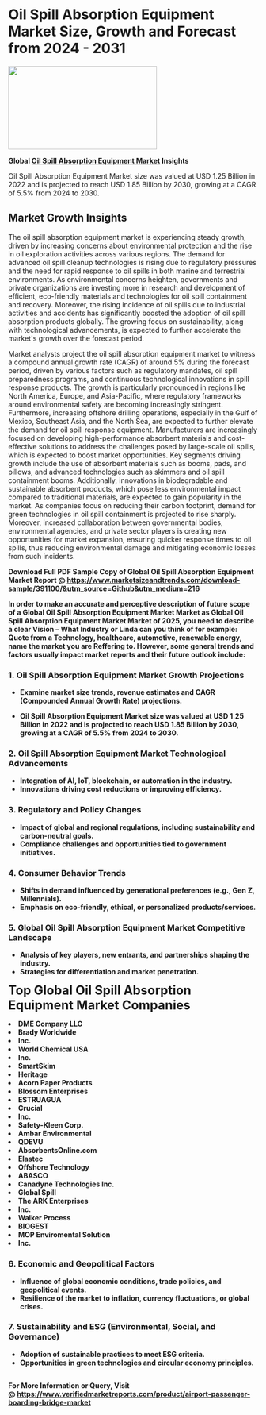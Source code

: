 <H1>Oil Spill Absorption Equipment Market Size, Growth and Forecast from 2024 - 2031</H1><img class="aligncenter size-medium wp-image-584254" src="https://thirdeyenews.in/wp-content/uploads/2024/09/Global-Market-Research-300x168.jpeg" alt="" width="300" height="168" /><p><strong>Global&nbsp;<a href="https://www.marketsizeandtrends.com/download-sample/391100/&amp;utm_source=Github&utm_medium=216">Oil Spill Absorption Equipment Market</a> Insights</strong></p><p>Oil Spill Absorption Equipment Market size was valued at USD 1.25 Billion in 2022 and is projected to reach USD 1.85 Billion by 2030, growing at a CAGR of 5.5% from 2024 to 2030.</p><p><h2>Market Growth Insights</h2> <p>The oil spill absorption equipment market is experiencing steady growth, driven by increasing concerns about environmental protection and the rise in oil exploration activities across various regions. The demand for advanced oil spill cleanup technologies is rising due to regulatory pressures and the need for rapid response to oil spills in both marine and terrestrial environments. As environmental concerns heighten, governments and private organizations are investing more in research and development of efficient, eco-friendly materials and technologies for oil spill containment and recovery. Moreover, the rising incidence of oil spills due to industrial activities and accidents has significantly boosted the adoption of oil spill absorption products globally. The growing focus on sustainability, along with technological advancements, is expected to further accelerate the market's growth over the forecast period.</p> <p><strong></strong></p> <p>Market analysts project the oil spill absorption equipment market to witness a compound annual growth rate (CAGR) of around 5% during the forecast period, driven by various factors such as regulatory mandates, oil spill preparedness programs, and continuous technological innovations in spill response products. The growth is particularly pronounced in regions like North America, Europe, and Asia-Pacific, where regulatory frameworks around environmental safety are becoming increasingly stringent. Furthermore, increasing offshore drilling operations, especially in the Gulf of Mexico, Southeast Asia, and the North Sea, are expected to further elevate the demand for oil spill response equipment. Manufacturers are increasingly focused on developing high-performance absorbent materials and cost-effective solutions to address the challenges posed by large-scale oil spills, which is expected to boost market opportunities. Key segments driving growth include the use of absorbent materials such as booms, pads, and pillows, and advanced technologies such as skimmers and oil spill containment booms. Additionally, innovations in biodegradable and sustainable absorbent products, which pose less environmental impact compared to traditional materials, are expected to gain popularity in the market. As companies focus on reducing their carbon footprint, demand for green technologies in oil spill containment is projected to rise sharply. Moreover, increased collaboration between governmental bodies, environmental agencies, and private sector players is creating new opportunities for market expansion, ensuring quicker response times to oil spills, thus reducing environmental damage and mitigating economic losses from such incidents.</p> <p><strong></p><p><span class=""><strong>Download Full PDF Sample Copy of Global Oil Spill Absorption Equipment Market Report</strong> @ <a href="https://www.marketsizeandtrends.com/download-sample/391100/&amp;utm_source=Github&utm_medium=216" target="_blank">https://www.marketsizeandtrends.com/download-sample/391100/&amp;utm_source=Github&utm_medium=216</a></span></p><p>In order to make an accurate and perceptive description of future scope of a Global&nbsp;Oil Spill Absorption Equipment Market Market as Global&nbsp;Oil Spill Absorption Equipment Market Market of 2025, you need to describe a clear Vision &ndash; What Industry or Linda can you think of for example: Quote from a Technology, healthcare, automotive, renewable energy, name the market you are Reffering to. However, some general trends and factors usually impact market reports and their future outlook include:</p><h3>1.&nbsp;<strong>Oil Spill Absorption Equipment Market Growth Projections</strong></h3><ul><li>Examine market size trends, revenue estimates and CAGR (Compounded Annual Growth Rate) projections.</li><li><p>Oil Spill Absorption Equipment Market size was valued at USD 1.25 Billion in 2022 and is projected to reach USD 1.85 Billion by 2030, growing at a CAGR of 5.5% from 2024 to 2030.</p></li></ul><h3>2.&nbsp;<strong>Oil Spill Absorption Equipment Market Technological Advancements</strong></h3><ul><li>Integration of AI, IoT, blockchain, or automation in the industry.</li><li>Innovations driving cost reductions or improving efficiency.</li></ul><h3>3.&nbsp;<strong>Regulatory and Policy Changes</strong></h3><ul><li>Impact of global and regional regulations, including sustainability and carbon-neutral goals.</li><li>Compliance challenges and opportunities tied to government initiatives.</li></ul><h3>4.&nbsp;<strong>Consumer Behavior Trends</strong></h3><ul><li>Shifts in demand influenced by generational preferences (e.g., Gen Z, Millennials).</li><li>Emphasis on eco-friendly, ethical, or personalized products/services.</li></ul><h3>5.&nbsp;<strong>Global Oil Spill Absorption Equipment Market Competitive Landscape</strong></h3><ul><li>Analysis of key players, new entrants, and partnerships shaping the industry.</li><li>Strategies for differentiation and market penetration.</li></ul><p data-pm-slice="1 1 []"><span style="color: inherit; font-family: inherit; font-size: 25px;">Top Global Oil Spill Absorption Equipment Market Companies</span></p><div class="" data-test-id=""><p><li>DME Company LLC</li><li> Brady Worldwide</li><li> Inc.</li><li> World Chemical USA</li><li> Inc.</li><li> SmartSkim</li><li> Heritage</li><li> Acorn Paper Products</li><li> Blossom Enterprises</li><li> ESTRUAGUA</li><li> Crucial</li><li> Inc.</li><li> Safety-Kleen Corp.</li><li> Ambar Environmental</li><li> QDEVU</li><li> AbsorbentsOnline.com</li><li> Elastec</li><li> Offshore Technology</li><li> ABASCO</li><li> Canadyne Technologies Inc.</li><li> Global Spill</li><li> The ARK Enterprises</li><li> Inc.</li><li> Walker Process</li><li> BIOGEST</li><li> MOP Enviromental Solution</li><li>Inc.</li></p></div><h3>6.&nbsp;<strong>Economic and Geopolitical Factors</strong></h3><ul><li>Influence of global economic conditions, trade policies, and geopolitical events.</li><li>Resilience of the market to inflation, currency fluctuations, or global crises.</li></ul><h3>7.&nbsp;<strong>Sustainability and ESG (Environmental, Social, and Governance)</strong></h3><ul><li>Adoption of sustainable practices to meet ESG criteria.</li><li>Opportunities in green technologies and circular economy principles.</li></ul><h2><strong style="font-size: 14px;">For More Information or Query, Visit @&nbsp;</strong><a style="background-color: #ffffff; font-size: 14px;" href="https://www.marketsizeandtrends.com/report/oil-spill-absorption-equipment-market/" target="_blank">https://www.verifiedmarketreports.com/product/airport-passenger-boarding-bridge-market</a></h2>
